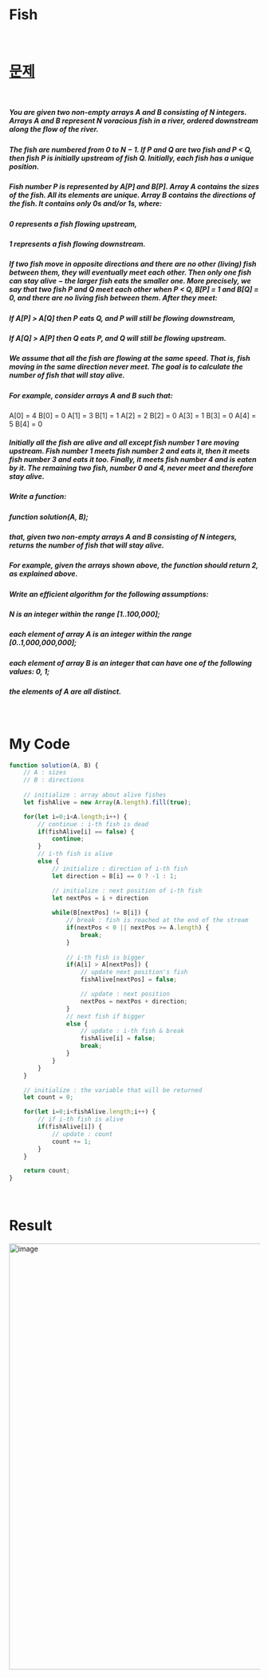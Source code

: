 # Fish

<br>

# <a href="https://app.codility.com/programmers/lessons/7-stacks_and_queues/">문제</a>

<br>

##### You are given two non-empty arrays A and B consisting of N integers. Arrays A and B represent N voracious fish in a river, ordered downstream along the flow of the river.
##### The fish are numbered from 0 to N − 1. If P and Q are two fish and P < Q, then fish P is initially upstream of fish Q. Initially, each fish has a unique position.
##### Fish number P is represented by A[P] and B[P]. Array A contains the sizes of the fish. All its elements are unique. Array B contains the directions of the fish. It contains only 0s and/or 1s, where:
##### 0 represents a fish flowing upstream,
##### 1 represents a fish flowing downstream.
##### If two fish move in opposite directions and there are no other (living) fish between them, they will eventually meet each other. Then only one fish can stay alive − the larger fish eats the smaller one. More precisely, we say that two fish P and Q meet each other when P < Q, B[P] = 1 and B[Q] = 0, and there are no living fish between them. After they meet:
##### If A[P] > A[Q] then P eats Q, and P will still be flowing downstream,
##### If A[Q] > A[P] then Q eats P, and Q will still be flowing upstream.
##### We assume that all the fish are flowing at the same speed. That is, fish moving in the same direction never meet. The goal is to calculate the number of fish that will stay alive.
##### For example, consider arrays A and B such that:
  A[0] = 4    B[0] = 0
  A[1] = 3    B[1] = 1
  A[2] = 2    B[2] = 0
  A[3] = 1    B[3] = 0
  A[4] = 5    B[4] = 0
##### Initially all the fish are alive and all except fish number 1 are moving upstream. Fish number 1 meets fish number 2 and eats it, then it meets fish number 3 and eats it too. Finally, it meets fish number 4 and is eaten by it. The remaining two fish, number 0 and 4, never meet and therefore stay alive.
##### Write a function:
##### function solution(A, B);
##### that, given two non-empty arrays A and B consisting of N integers, returns the number of fish that will stay alive.
##### For example, given the arrays shown above, the function should return 2, as explained above.
##### Write an efficient algorithm for the following assumptions:
##### N is an integer within the range [1..100,000];
##### each element of array A is an integer within the range [0..1,000,000,000];
##### each element of array B is an integer that can have one of the following values: 0, 1;
##### the elements of A are all distinct.

<br>

# My Code

```javascript
function solution(A, B) {
    // A : sizes
    // B : directions
    
    // initialize : array about alive fishes
    let fishAlive = new Array(A.length).fill(true);

    for(let i=0;i<A.length;i++) {
        // continue : i-th fish is dead
        if(fishAlive[i] == false) {
            continue;
        }
        // i-th fish is alive
        else {
            // initialize : direction of i-th fish
            let direction = B[i] == 0 ? -1 : 1;

            // initialize : next position of i-th fish
            let nextPos = i + direction
            
            while(B[nextPos] != B[i]) {
                // break : fish is reached at the end of the stream
                if(nextPos < 0 || nextPos >= A.length) {
                    break;
                }
                
                // i-th fish is bigger
                if(A[i] > A[nextPos]) {
                    // update next position's fish
                    fishAlive[nextPos] = false;

                    // update : next position
                    nextPos = nextPos + direction;
                }
                // next fish if bigger
                else {
                    // update : i-th fish & break
                    fishAlive[i] = false;
                    break;
                }
            }
        }
    }

    // initialize : the variable that will be returned
    let count = 0;

    for(let i=0;i<fishAlive.length;i++) {
        // if i-th fish is alive
        if(fishAlive[i]) {
            // update : count
            count += 1;
        }
    }

    return count;
}
```

<br>

# Result
<img width="854" alt="image" src="https://user-images.githubusercontent.com/74173976/209912621-bf3a9e85-939b-40ec-9da1-7f3f90c12757.png">
